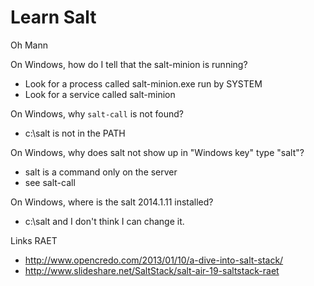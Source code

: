 Learn Salt
====
Oh Mann

On Windows, how do I tell that the salt-minion is running?
 - Look for a process called salt-minion.exe run by SYSTEM
 - Look for a service called salt-minion
 
On Windows, why `salt-call` is not found?
 - c:\salt is not in the PATH

On Windows, why does salt not show up in "Windows key" type "salt"?
 - salt is a command only on the server
 - see salt-call



On Windows, where is the salt 2014.1.11 installed?
 - c:\salt and I don't think I can change it.







Links RAET
 - http://www.opencredo.com/2013/01/10/a-dive-into-salt-stack/
 - http://www.slideshare.net/SaltStack/salt-air-19-saltstack-raet

